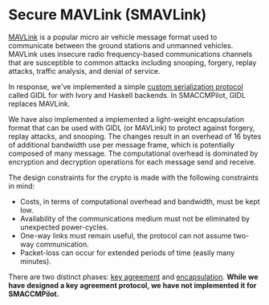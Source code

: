 
# Secure MAVLink (SMAVLink)

[MAVLink][mavlink] is a popular micro air vehicle message format used to
communicate between the ground stations and unmanned vehicles.  MAVLink uses
insecure radio frequency-based communications channels that are susceptible to
common attacks including snooping, forgery, replay attacks, traffic analysis,
and denial of service.

In response, we've implemented a simple
[custom serialization protocol](https://github.com/GaloisInc/gidl) called GIDL
for with Ivory and Haskell backends. In SMACCMPilot, GIDL replaces MAVLink.

We have also implemented a implemented a light-weight encapsulation format that
can be used with GIDL (or MAVLink) to protect against forgery, replay attacks,
and snooping.  The changes result in an overhead of 16 bytes of additional
bandwidth use per message frame, which is potentially composed of many message.
The computational overhead is dominated by encryption and decryption operations
for each message send and receive.

The design constraints for the crypto is made with the following constraints in mind:

* Costs, in terms of computational overhead and bandwidth, must be kept low.
* Availability of the communications medium must not be eliminated by unexpected power-cycles.
* One-way links must remain useful, the protocol can not assume two-way communication.
* Packet-loss can occur for extended periods of time (easily many minutes).

There are two distinct phases: [key agreement](commsec-keyexchange.html) and
[encapsulation](commsec-encapsulation.html). **While we have designed a key
agreement protocol, we have not implemented it for SMACCMPilot.**

[mavlink]: http://qgroundcontrol.org/mavlink/start
